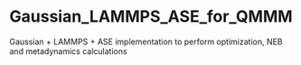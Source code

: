 # Gaussian_LAMMPS_ASE_for_QMMM
Gaussian + LAMMPS + ASE implementation to perform optimization, NEB and metadynamics calculations
